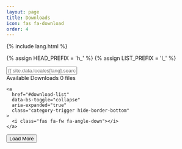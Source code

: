 ```yaml
---
layout: page
title: Downloads
icon: fas fa-download
order: 4
---
```


{% include lang.html %}

{% assign HEAD_PREFIX = 'h_' %}
{% assign LIST_PREFIX = 'l_' %}

<div class="row">
  <div class="col-12 col-md-8 mb-3">
    <div class="input-group">
      <span class="input-group-text border-secondary bg-body">
        <i class="fas fa-search fa-fw"></i>
      </span>
      <input 
        type="text" 
        class="form-control border-secondary bg-body" 
        id="searchInput" 
        placeholder="{{ site.data.locales[lang].search.hint | default: 'Search files...' }}"
      >
    </div>
  </div>
</div>

<div class="card categories">
  <div class="card-header d-flex justify-content-between hide-border-bottom">
    <span class="ms-2">
      <i class="far fa-folder-open fa-fw"></i>
      <a class="mx-2">Available Downloads</a>
      <span class="text-muted small font-weight-light">
        <span id="file-count">0</span> files
      </span>
    </span>

    <a
      href="#download-list"
      data-bs-toggle="collapse"
      aria-expanded="true"
      class="category-trigger hide-border-bottom"
    >
      <i class="fas fa-fw fa-angle-down"></i>
    </a>
  </div>

  <div id="download-list" class="collapse show" aria-expanded="true">
    <ul class="list-group">
    </ul>
    <div class="text-center p-3">
      <button id="loadMore" class="btn btn-outline-primary btn-sm d-none">
        Load More
      </button>
    </div>
  </div>
</div>

<script>
(function() {
  const fileList = [
    {% for file in site.static_files %}
      {% if file.path contains '/downloads/' %}
      {
        name: "{{ file.name }}",
        path: "{{ file.path | relative_url }}",
        date: "{{ file.modified_time | date: '%Y-%m-%d' }}"
      }{% unless forloop.last %},{% endunless %}
      {% endif %}
    {% endfor %}
  ];

  const itemsPerPage = 10;
  let currentPage = 0;
  let filteredFiles = [...fileList];

  const downloadList = document.querySelector('#download-list ul');
  const loadMoreBtn = document.getElementById('loadMore');
  const searchInput = document.getElementById('searchInput');
  const fileCountSpan = document.getElementById('file-count');

  function displayFiles(files, start, limit) {
    const fragment = document.createDocumentFragment();
    
    files.slice(start, start + limit).forEach(file => {
      const li = document.createElement('li');
      li.className = 'list-group-item';
      
      li.innerHTML = `
        <div class="d-flex justify-content-between align-items-center">
          <span>
            <i class="far fa-file fa-fw"></i>
            <a href="${file.path}" download class="mx-2">${file.name}</a>
            <span class="text-muted small font-weight-light">
              Added: ${file.date}
            </span>
          </span>
          <a href="${file.path}" 
             download 
             class="category-trigger hide-border-bottom"
          >
            <i class="fas fa-download fa-fw"></i>
          </a>
        </div>
      `;
      
      fragment.appendChild(li);
    });

    return fragment;
  }

  function updateList() {
    downloadList.innerHTML = '';
    const fragment = displayFiles(filteredFiles, 0, itemsPerPage);
    downloadList.appendChild(fragment);
    
    loadMoreBtn.classList.toggle('d-none', filteredFiles.length <= itemsPerPage);
    fileCountSpan.textContent = filteredFiles.length;
    currentPage = 1;
  }

  function handleSearch() {
    const searchTerm = searchInput.value.toLowerCase();
    filteredFiles = fileList.filter(file => 
      file.name.toLowerCase().includes(searchTerm)
    );
    updateList();
  }

  function init() {
    searchInput.addEventListener('input', handleSearch);

    loadMoreBtn.addEventListener('click', () => {
      const start = currentPage * itemsPerPage;
      const fragment = displayFiles(filteredFiles, start, itemsPerPage);
      downloadList.appendChild(fragment);
      currentPage++;
      
      if (currentPage * itemsPerPage >= filteredFiles.length) {
        loadMoreBtn.classList.add('d-none');
      }
    });

    updateList();
  }

  // Wait for DOM to be fully loaded
  if (document.readyState === 'loading') {
    document.addEventListener('DOMContentLoaded', init);
  } else {
    init();
  }
})();
</script>

<style>
.category-trigger {
  margin-left: 2rem;
  border-bottom: none !important;
}

.category-trigger:hover {
  color: var(--link-hover-color) !important;
}

#download-list .list-group-item:first-child {
  border-top: none;
}

#download-list .list-group-item:last-child {
  border-bottom: none;
}

[data-theme="dark"] .input-group-text {
  background-color: var(--body-bg);
  border-color: var(--border-color);
}

[data-theme="dark"] .form-control {
  background-color: var(--body-bg);
  border-color: var(--border-color);
}

.hide-border-bottom {
  border-bottom: none !important;
}
</style>